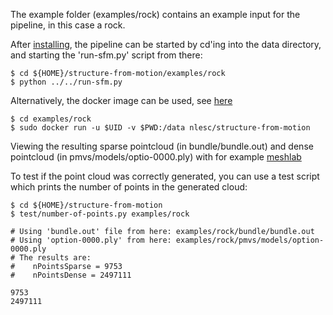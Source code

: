 The example folder (examples/rock) contains an example input for the pipeline, in this case a rock.

After [installing](install-ubuntu-14.10.md), the pipeline can be started by cd'ing into the data directory, and starting the 'run-sfm.py' script from there:

```
$ cd ${HOME}/structure-from-motion/examples/rock
$ python ../../run-sfm.py
```

Alternatively, the docker image can be used, see [here](docker.md)

```
$ cd examples/rock
$ sudo docker run -u $UID -v $PWD:/data nlesc/structure-from-motion
```

Viewing the resulting sparse pointcloud (in bundle/bundle.out) and dense pointcloud (in pmvs/models/optio-0000.ply) with for example [meshlab](http://meshlab.sourceforge.net/)

To test if the point cloud was correctly generated, you can use a test script which prints the number of points in the generated cloud:

```
$ cd ${HOME}/structure-from-motion
$ test/number-of-points.py examples/rock

# Using 'bundle.out' file from here: examples/rock/bundle/bundle.out
# Using 'option-0000.ply' from here: examples/rock/pmvs/models/option-0000.ply
# The results are:
#    nPointsSparse = 9753
#    nPointsDense = 2497111

9753
2497111
```
